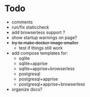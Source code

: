 # Todo
- comments
- run/fix staticcheck
- add browserless support ?
- show startup warnings on page?
- ~~try to make docker image smaller~~
    - test if things still work
- add compose templates for:
    - sqlite
    - sqlite+apprise
    - sqlite+apprise+browserless
    - postgresql
    - postgresql+apprise
    - postgresql+apprise+browserless
- organize docs?